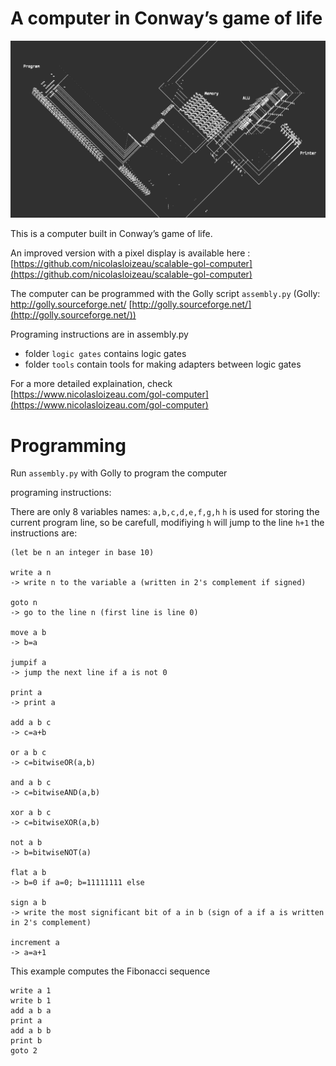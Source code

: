 # A computer in Conway’s game of life

![](./doc/screenshot.png)

This is a computer built in Conway’s game of life.

An improved version with a pixel display is available here : [https://github.com/nicolasloizeau/scalable-gol-computer](https://github.com/nicolasloizeau/scalable-gol-computer)

The computer can be programmed with the Golly script `assembly.py`
(Golly: http://golly.sourceforge.net/ [http://golly.sourceforge.net/](http://golly.sourceforge.net/))


Programing instructions are in assembly.py

- folder `logic gates` contains logic gates
- folder `tools` contain tools for making adapters between logic gates

For a more detailed explaination, check [https://www.nicolasloizeau.com/gol-computer](https://www.nicolasloizeau.com/gol-computer) 


# Programming

Run `assembly.py` with Golly to program the computer

programing instructions:

There are only 8 variables names: `a,b,c,d,e,f,g,h`
`h` is used for storing the current program line, so be carefull, modifiying `h` will jump to the line `h+1`
the instructions are:
```
(let be n an integer in base 10)

write a n
-> write n to the variable a (written in 2's complement if signed)

goto n
-> go to the line n (first line is line 0)

move a b
-> b=a

jumpif a
-> jump the next line if a is not 0

print a
-> print a

add a b c
-> c=a+b

or a b c
-> c=bitwiseOR(a,b)

and a b c
-> c=bitwiseAND(a,b)

xor a b c
-> c=bitwiseXOR(a,b)

not a b
-> b=bitwiseNOT(a)

flat a b
-> b=0 if a=0; b=11111111 else

sign a b
-> write the most significant bit of a in b (sign of a if a is written in 2's complement)

increment a
-> a=a+1
```

This example computes the Fibonacci sequence
```
write a 1
write b 1
add a b a
print a
add a b b
print b
goto 2
```
